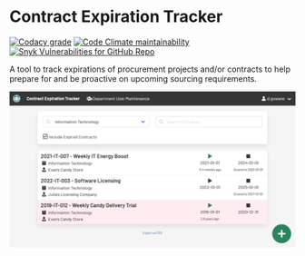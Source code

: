 # Contract Expiration Tracker

[![Codacy grade](https://img.shields.io/codacy/grade/193bd5aca750482586e41daf9aaa510e)](https://app.codacy.com/gh/cityssm/contract-expiration-tracker/)
[![Code Climate maintainability](https://img.shields.io/codeclimate/maintainability/cityssm/contract-expiration-tracker)](https://codeclimate.com/github/cityssm/contract-expiration-tracker)
[![Snyk Vulnerabilities for GitHub Repo](https://img.shields.io/snyk/vulnerabilities/github/cityssm/contract-expiration-tracker)](https://app.snyk.io/org/cityssm/project/95eb95a6-1cd0-4b5b-baec-99d65187622a)

A tool to track expirations of procurement projects and/or contracts
to help prepare for and be proactive on upcoming sourcing requirements.

![Contract Search](docs/images/contractSearch.png)
